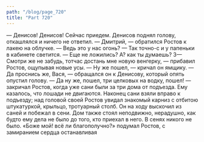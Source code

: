 ```yaml
---
path: "/blog/page_720"
title: "Part 720"
---
```


— Денисов! Денисов! Сейчас приедем.
Денисов поднял голову, откашлялся и ничего не ответил.
— Дмитрий, — обратился Ростов к лакею на облучке. — Ведь это у нас огонь?
— Так точно-с и у папеньки в кабинете светится.
— Еще не ложились? А? как ты думаешь?
3— Смотри же не забудь, тотчас достань мне новую венгерку, — прибавил Ростов, ощупывая новые усы.
— Ну же пошел, — кричал он ямщику. — Да проснись же, Вася, — обращался он к Денисову, который опять опустил голову.
— Да ну же, пошел, три целковых на водку, пошел! — закричал Ростов, когда уже сани были за три дома от подъезда. Ему казалось, что лошади не двигаются. Наконец сани взяли вправо к подъезду; над головой своей Ростов увидал знакомый карниз с отбитою штукатуркой, крыльцо, тротуарный столб. Он на ходу выскочил из саней и побежал в сени. Дом также стоял неподвижно, нерадушно, как будто ему дела не было до того, кто приехал в него. В сенях никого не было. «Боже мой! всё ли благополучно?» подумал Ростов, с замиранием сердца останавливая
